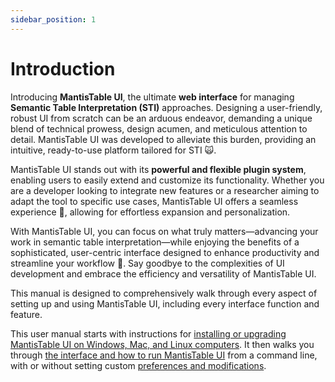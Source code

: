 ```yaml
---
sidebar_position: 1
---
```


# Introduction

Introducing **MantisTable UI**, the ultimate **web interface** for managing **Semantic Table Interpretation (STI)** approaches. Designing a user-friendly, robust UI from scratch can be an arduous endeavor, demanding a unique blend of technical prowess, design acumen, and meticulous attention to detail. MantisTable UI was developed to alleviate this burden, providing an intuitive, ready-to-use platform tailored for STI 🙀.

MantisTable UI stands out with its **powerful and flexible plugin system**, enabling users to easily extend and customize its functionality. Whether you are a developer looking to integrate new features or a researcher aiming to adapt the tool to specific use cases, MantisTable UI offers a seamless experience 🦄, allowing for effortless expansion and personalization.

With MantisTable UI, you can focus on what truly matters—advancing your work in semantic table interpretation—while enjoying the benefits of a sophisticated, user-centric interface designed to enhance productivity and streamline your workflow 💅. Say goodbye to the complexities of UI development and embrace the efficiency and versatility of MantisTable UI.

This manual is designed to comprehensively walk through every aspect of setting up and using MantisTable UI, including every interface function and feature.

This user manual starts with instructions for [installing or upgrading MantisTable UI on Windows, Mac, and Linux computers](getting-started/installation.md). It then walks you through [the interface and how to run MantisTable UI](getting-started/running.md) from a command line, with or without setting custom [preferences and modifications](getting-started/configuration.md).
